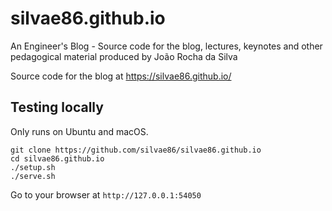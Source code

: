 # silvae86.github.io
An Engineer's Blog - Source code for the blog, lectures, keynotes and other pedagogical material produced by João Rocha da Silva

Source code for the blog at https://silvae86.github.io/

## Testing locally

Only runs on Ubuntu and macOS.

```shell
git clone https://github.com/silvae86/silvae86.github.io
cd silvae86.github.io
./setup.sh
./serve.sh
```

Go to your browser at `http://127.0.0.1:54050`
